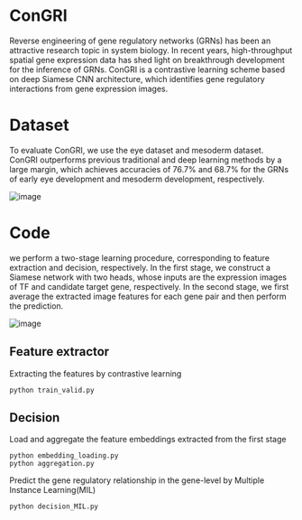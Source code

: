 ConGRI
=

Reverse engineering of gene regulatory networks (GRNs) has been an attractive research topic in system biology. In recent years, high-throughput spatial gene expression data has shed light on breakthrough development for the inference of GRNs. ConGRI is a contrastive learning scheme based on deep Siamese CNN architecture, which identifies gene regulatory interactions from gene expression images.

# Dataset
To evaluate ConGRI, we use the eye dataset and mesoderm dataset.  ConGRI outperforms previous traditional and deep learning methods by a large margin, which achieves accuracies of 76.7% and 68.7% for the GRNs of early eye development and mesoderm development, respectively. 

![image](https://user-images.githubusercontent.com/63761690/117985769-90f85b00-b36b-11eb-94ee-9334cdbf7cb4.png)


# Code
we perform a two-stage learning procedure, corresponding to feature extraction and decision, respectively. In the first stage, we construct a Siamese network with two heads, whose inputs are the expression images of TF and candidate target gene, respectively. In the second stage,  we first average the extracted image features for each gene pair and then perform the prediction.

![image](https://user-images.githubusercontent.com/63761690/117983132-3e1da400-b369-11eb-822f-9f023ab56641.png)


Feature extractor
-
Extracting the features by contrastive learning 

    python train_valid.py

Decision
-
Load and aggregate the feature embeddings extracted from the first stage

    python embedding_loading.py
    python aggregation.py

Predict the gene regulatory relationship in the gene-level by Multiple Instance Learning(MIL)

    python decision_MIL.py

